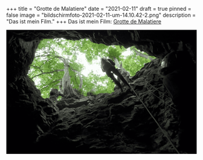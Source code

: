 +++
title = "Grotte de Malatiere"
date = "2021-02-11"
draft = true
pinned = false
image = "bildschirmfoto-2021-02-11-um-14.10.42-2.png"
description = "Das ist mein Film."
+++
Das ist mein Film: [Grotte de Malatiere](https://youtu.be/pfnFVzjzNXw)

![](bildschirmfoto-2021-02-11-um-14.10.42-2.png)